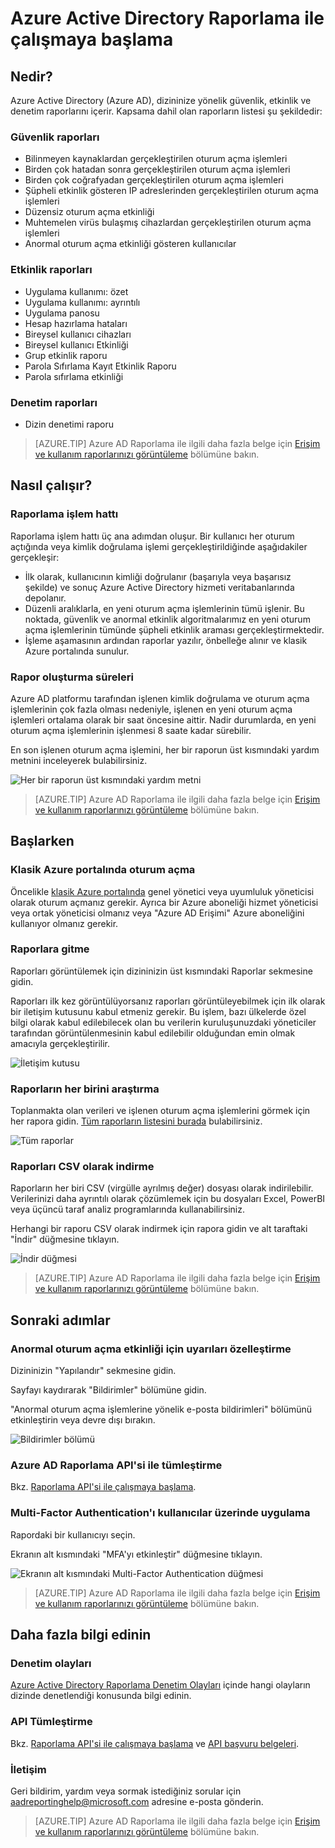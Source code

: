 <properties
   pageTitle="Azure Active Directory Raporlama: Başlarken | Microsoft Azure"
   description="Azure Active Directory raporlamada kullanılabilen çeşitli raporları listeler"
   services="active-directory"
   documentationCenter=""
   authors="dhanyahk"
   manager="stevenpo"
   editor=""/>

<tags
   ms.service="active-directory"
   ms.devlang="na"
   ms.topic="get-started-article"
   ms.tgt_pltfrm="na"
   ms.workload="identity"
   ms.date="03/07/2016"
   ms.author="dhanyahk"/>

# Azure Active Directory Raporlama ile çalışmaya başlama

## Nedir?

Azure Active Directory (Azure AD), dizininize yönelik güvenlik, etkinlik ve denetim raporlarını içerir. Kapsama dahil olan raporların listesi şu şekildedir:

### Güvenlik raporları

- Bilinmeyen kaynaklardan gerçekleştirilen oturum açma işlemleri
- Birden çok hatadan sonra gerçekleştirilen oturum açma işlemleri
- Birden çok coğrafyadan gerçekleştirilen oturum açma işlemleri
- Şüpheli etkinlik gösteren IP adreslerinden gerçekleştirilen oturum açma işlemleri
- Düzensiz oturum açma etkinliği
- Muhtemelen virüs bulaşmış cihazlardan gerçekleştirilen oturum açma işlemleri
- Anormal oturum açma etkinliği gösteren kullanıcılar

### Etkinlik raporları

- Uygulama kullanımı: özet
- Uygulama kullanımı: ayrıntılı
- Uygulama panosu
- Hesap hazırlama hataları
- Bireysel kullanıcı cihazları
- Bireysel kullanıcı Etkinliği
- Grup etkinlik raporu
- Parola Sıfırlama Kayıt Etkinlik Raporu
- Parola sıfırlama etkinliği

### Denetim raporları

- Dizin denetimi raporu

> [AZURE.TIP] Azure AD Raporlama ile ilgili daha fazla belge için [Erişim ve kullanım raporlarınızı görüntüleme](active-directory-view-access-usage-reports.md) bölümüne bakın.



## Nasıl çalışır?


### Raporlama işlem hattı

Raporlama işlem hattı üç ana adımdan oluşur. Bir kullanıcı her oturum açtığında veya kimlik doğrulama işlemi gerçekleştirildiğinde aşağıdakiler gerçekleşir:

- İlk olarak, kullanıcının kimliği doğrulanır (başarıyla veya başarısız şekilde) ve sonuç Azure Active Directory hizmeti veritabanlarında depolanır.
- Düzenli aralıklarla, en yeni oturum açma işlemlerinin tümü işlenir. Bu noktada, güvenlik ve anormal etkinlik algoritmalarımız en yeni oturum açma işlemlerinin tümünde şüpheli etkinlik araması gerçekleştirmektedir.
- İşleme aşamasının ardından raporlar yazılır, önbelleğe alınır ve klasik Azure portalında sunulur.

### Rapor oluşturma süreleri

Azure AD platformu tarafından işlenen kimlik doğrulama ve oturum açma işlemlerinin çok fazla olması nedeniyle, işlenen en yeni oturum açma işlemleri ortalama olarak bir saat öncesine aittir. Nadir durumlarda, en yeni oturum açma işlemlerinin işlenmesi 8 saate kadar sürebilir.

En son işlenen oturum açma işlemini, her bir raporun üst kısmındaki yardım metnini inceleyerek bulabilirsiniz.

![Her bir raporun üst kısmındaki yardım metni](./media/active-directory-reporting-getting-started/reportingWatermark.PNG)

> [AZURE.TIP] Azure AD Raporlama ile ilgili daha fazla belge için [Erişim ve kullanım raporlarınızı görüntüleme](active-directory-view-access-usage-reports.md) bölümüne bakın.



## Başlarken


### Klasik Azure portalında oturum açma

Öncelikle [klasik Azure portalında](https://manage.windowsazure.com) genel yönetici veya uyumluluk yöneticisi olarak oturum açmanız gerekir. Ayrıca bir Azure aboneliği hizmet yöneticisi veya ortak yöneticisi olmanız veya "Azure AD Erişimi" Azure aboneliğini kullanıyor olmanız gerekir.

### Raporlara gitme

Raporları görüntülemek için dizininizin üst kısmındaki Raporlar sekmesine gidin.

Raporları ilk kez görüntülüyorsanız raporları görüntüleyebilmek için ilk olarak bir iletişim kutusunu kabul etmeniz gerekir. Bu işlem, bazı ülkelerde özel bilgi olarak kabul edilebilecek olan bu verilerin kuruluşunuzdaki yöneticiler tarafından görüntülenmesinin kabul edilebilir olduğundan emin olmak amacıyla gerçekleştirilir.

![İletişim kutusu](./media/active-directory-reporting-getting-started/dialogBox.png)

### Raporların her birini araştırma

Toplanmakta olan verileri ve işlenen oturum açma işlemlerini görmek için her rapora gidin. [Tüm raporların listesini burada](active-directory-reporting-guide.md) bulabilirsiniz.

![Tüm raporlar](./media/active-directory-reporting-getting-started/reportsMain.png)

### Raporları CSV olarak indirme

Raporların her biri CSV (virgülle ayrılmış değer) dosyası olarak indirilebilir. Verilerinizi daha ayrıntılı olarak çözümlemek için bu dosyaları Excel, PowerBI veya üçüncü taraf analiz programlarında kullanabilirsiniz.

Herhangi bir raporu CSV olarak indirmek için rapora gidin ve alt taraftaki "İndir" düğmesine tıklayın.

![İndir düğmesi](./media/active-directory-reporting-getting-started/downloadButton.png)

> [AZURE.TIP] Azure AD Raporlama ile ilgili daha fazla belge için [Erişim ve kullanım raporlarınızı görüntüleme](active-directory-view-access-usage-reports.md) bölümüne bakın.





## Sonraki adımlar

### Anormal oturum açma etkinliği için uyarıları özelleştirme

Dizininizin "Yapılandır" sekmesine gidin.

Sayfayı kaydırarak "Bildirimler" bölümüne gidin.

"Anormal oturum açma işlemlerine yönelik e-posta bildirimleri" bölümünü etkinleştirin veya devre dışı bırakın.

![Bildirimler bölümü](./media/active-directory-reporting-getting-started/notificationsSection.png)

### Azure AD Raporlama API'si ile tümleştirme

Bkz. [Raporlama API'si ile çalışmaya başlama](active-directory-reporting-api-getting-started.md).

### Multi-Factor Authentication'ı kullanıcılar üzerinde uygulama

Rapordaki bir kullanıcıyı seçin.

Ekranın alt kısmındaki "MFA'yı etkinleştir" düğmesine tıklayın.

![Ekranın alt kısmındaki Multi-Factor Authentication düğmesi](./media/active-directory-reporting-getting-started/mfaButton.png)

> [AZURE.TIP] Azure AD Raporlama ile ilgili daha fazla belge için [Erişim ve kullanım raporlarınızı görüntüleme](active-directory-view-access-usage-reports.md) bölümüne bakın.




## Daha fazla bilgi edinin


### Denetim olayları

[Azure Active Directory Raporlama Denetim Olayları](active-directory-reporting-audit-events.md) içinde hangi olayların dizinde denetlendiği konusunda bilgi edinin.

### API Tümleştirme

Bkz. [Raporlama API'si ile çalışmaya başlama](active-directory-reporting-api-getting-started.md) ve [API başvuru belgeleri](https://msdn.microsoft.com/library/azure/mt126081.aspx).

### İletişim

Geri bildirim, yardım veya sormak istediğiniz sorular için [aadreportinghelp@microsoft.com](mailto:aadreportinghelp@microsoft.com) adresine e-posta gönderin.

> [AZURE.TIP] Azure AD Raporlama ile ilgili daha fazla belge için [Erişim ve kullanım raporlarınızı görüntüleme](active-directory-view-access-usage-reports.md) bölümüne bakın.



<!----HONumber=Jun16_HO2-->


